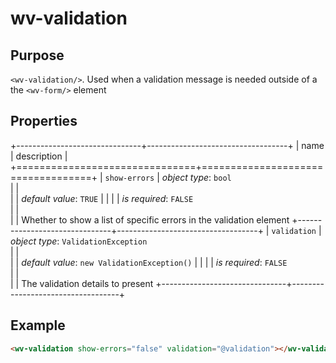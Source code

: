 ﻿<!--{"sort_order":10, "name": "wv-validation", "label": "wv-validation"}-->
# wv-validation

## Purpose

`<wv-validation/>`. Used when a validation message is needed outside of a the `<wv-form/>` element

## Properties

+-------------------------------+-----------------------------------+
| name                          | description                       |
+===============================+===================================+
| `show-errors`                 | *object type*: `bool`                         
|                               |         
|                               | *default value*: `TRUE`
|                               |
|                               | *is required*: `FALSE`                      
|                               |                                   
|                               | Whether to show a list of specific errors in the validation element
+-------------------------------+-----------------------------------+
| `validation`                  | *object type*: `ValidationException`                         
|                               |         
|                               | *default value*: `new ValidationException()`
|                               |
|                               | *is required*: `FALSE`                      
|                               |                                   
|                               | The validation details to present
+-------------------------------+-----------------------------------+

## Example

```html
<wv-validation show-errors="false" validation="@validation"></wv-validation>
```

